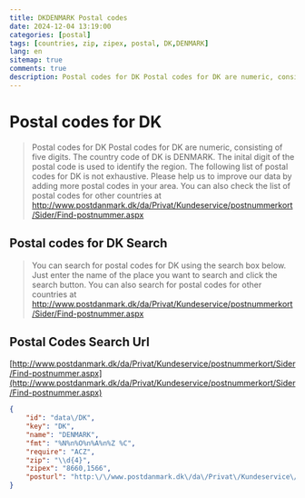 ```yaml
---
title: DKDENMARK Postal codes 
date: 2024-12-04 13:19:00
categories: [postal]
tags: [countries, zip, zipex, postal, DK,DENMARK]
lang: en
sitemap: true
comments: true
description: Postal codes for DK Postal codes for DK are numeric, consisting of five digits. The country code of DK is DENMARK. The inital digit of the postal code is used to identify the region. The following list of postal codes for DK is not exhaustive. Please help us to improve our data by adding more postal codes in your area. You can also check the list of postal codes for other countries at http://www.postdanmark.dk/da/Privat/Kundeservice/postnummerkort/Sider/Find-postnummer.aspx
---
```


# Postal codes for DK
> Postal codes for DK Postal codes for DK are numeric, consisting of five digits. The country code of DK is DENMARK. The inital digit of the postal code is used to identify the region. The following list of postal codes for DK is not exhaustive. Please help us to improve our data by adding more postal codes in your area. You can also check the list of postal codes for other countries at http://www.postdanmark.dk/da/Privat/Kundeservice/postnummerkort/Sider/Find-postnummer.aspx

## Postal codes for DK Search 
> You can search for postal codes for DK using the search box below. Just enter the name of the place you want to search and click the search button. You can also search for postal codes for other countries at http://www.postdanmark.dk/da/Privat/Kundeservice/postnummerkort/Sider/Find-postnummer.aspx

## Postal Codes Search Url

[http://www.postdanmark.dk/da/Privat/Kundeservice/postnummerkort/Sider/Find-postnummer.aspx](http://www.postdanmark.dk/da/Privat/Kundeservice/postnummerkort/Sider/Find-postnummer.aspx)
```json
{
    "id": "data\/DK",
    "key": "DK",
    "name": "DENMARK",
    "fmt": "%N%n%O%n%A%n%Z %C",
    "require": "ACZ",
    "zip": "\\d{4}",
    "zipex": "8660,1566",
    "posturl": "http:\/\/www.postdanmark.dk\/da\/Privat\/Kundeservice\/postnummerkort\/Sider\/Find-postnummer.aspx"
}
```

